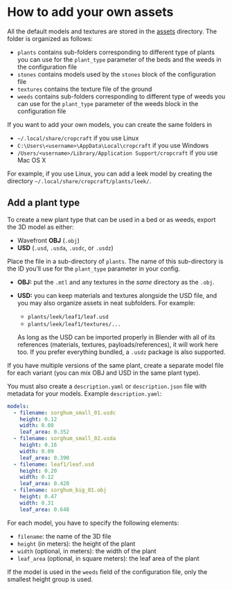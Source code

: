 # How to add your own assets

All the default models and textures are stored in the [assets](assets) directory.
The folder is organized as follows:

* `plants` contains sub-folders corresponding to different type of plants you can use for the
  `plant_type` parameter of the beds and the weeds in the configuration file
* `stones` contains models used by the `stones` block of the configuration file
* `textures` contains the texture file of the ground
* `weeds` contains sub-folders corresponding to different type of weeds you can use for the
  `plant_type` parameter of the weeds block in the configuration file

If you want to add your own models, you can create the same folders in

* `~/.local/share/cropcraft` if you use Linux
* `C:\Users\<username>\AppData\Local\cropcraft` if you use Windows
* `/Users/<username>/Library/Application Support/cropcraft` if you use Mac OS X

For example, if you use Linux, you can add a leek model by creating the directory 
`~/.local/share/cropcraft/plants/leek/`.


## Add a plant type

To create a new plant type that can be used in a bed or as weeds, export the 3D model as either:

- Wavefront **OBJ** (`.obj`)
- **USD** (`.usd`, `.usda`, `.usdc`, or `.usdz`)

Place the file in a sub-directory of `plants`. The name of this sub-directory is the ID you’ll use for the `plant_type` parameter in your config.

- **OBJ:** put the `.mtl` and any textures in the *same* directory as the `.obj`.
- **USD:** you can keep materials and textures alongside the USD file, and you may also organize assets in neat subfolders. For example:
  - `plants/leek/leaf1/leaf.usd`
  - `plants/leek/leaf1/textures/...`
  
  As long as the USD can be imported properly in Blender with all of its references (materials, textures, payloads/references), it will work here too. If you prefer everything bundled, a `.usdz` package is also supported.

If you have multiple versions of the same plant, create a separate model file for each variant (you can mix OBJ and USD in the same plant type).

You must also create a `description.yaml` or `description.json` file with metadata for your models. Example `description.yaml`:

```yaml
models:
  - filename: sorghum_small_01.usdc
    height: 0.12
    width: 0.08
    leaf_area: 0.352
  - filename: sorghum_small_02.usda
    height: 0.16
    width: 0.09
    leaf_area: 0.390
  - filename: leaf1/leaf.usd
    height: 0.20
    width: 0.12
    leaf_area: 0.420
  - filename: sorghum_big_01.obj
    height: 0.47
    width: 0.31
    leaf_area: 0.648
```


For each model, you have to specify the following elements:

* `filename`: the name of the 3D file
* `height` (in meters): the height of the plant
* `width` (optional, in meters): the width of the plant
* `leaf_area` (optional, in square meters): the leaf area of the plant

If the model is used in the `weeds` field of the configuration file, only the smallest height group
is used.